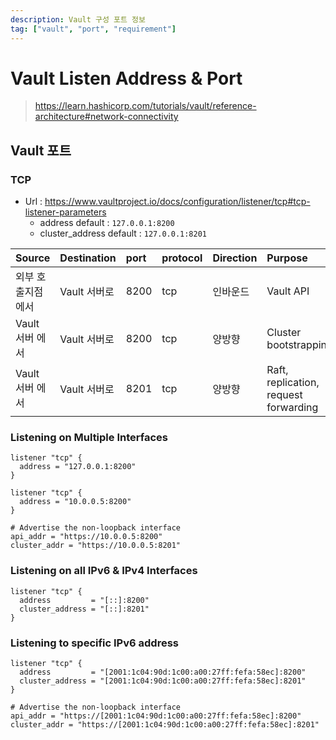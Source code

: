 ```yaml
---
description: Vault 구성 포트 정보
tag: ["vault", "port", "requirement"]
---
```


# Vault Listen Address & Port
> <https://learn.hashicorp.com/tutorials/vault/reference-architecture#network-connectivity>

## Vault 포트

### TCP
- Url : <https://www.vaultproject.io/docs/configuration/listener/tcp#tcp-listener-parameters>
  - address default : `127.0.0.1:8200`
  - cluster_address default : `127.0.0.1:8201`

| Source          | Destination   | port | protocol | Direction     | Purpose                               |
| :-------------- | :------------ | :--- | :------- | :------------ | :------------------------------------ |
| 외부 호출지점에서   | Vault 서버로 | 8200 | tcp      | 인바운드      | Vault API                             |
| Vault 서버 에서   | Vault 서버로 | 8200 | tcp      | 양방향 | Cluster bootstrapping                 |
| Vault 서버 에서   | Vault 서버로 | 8201 | tcp      | 양방향 | Raft, replication, request forwarding |


### Listening on Multiple Interfaces
```hcl
listener "tcp" {
  address = "127.0.0.1:8200"
}

listener "tcp" {
  address = "10.0.0.5:8200"
}

# Advertise the non-loopback interface
api_addr = "https://10.0.0.5:8200"
cluster_addr = "https://10.0.0.5:8201"
```

### Listening on all IPv6 & IPv4 Interfaces
```hcl
listener "tcp" {
  address         = "[::]:8200"
  cluster_address = "[::]:8201"
}
```

### Listening to specific IPv6 address
```hcl
listener "tcp" {
  address         = "[2001:1c04:90d:1c00:a00:27ff:fefa:58ec]:8200"
  cluster_address = "[2001:1c04:90d:1c00:a00:27ff:fefa:58ec]:8201"
}

# Advertise the non-loopback interface
api_addr = "https://[2001:1c04:90d:1c00:a00:27ff:fefa:58ec]:8200"
cluster_addr = "https://[2001:1c04:90d:1c00:a00:27ff:fefa:58ec]:8201"
```